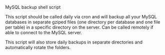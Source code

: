 MySQL backup shell script

This script should be called daily via cron and will backup all your MySQL databases in separate gziped
files (one directory per database and one file per table) in a specific directory on the server. Can be
called remotely if able to connect to the MySQL server.

This script will also store daily backups in separate directories and automatically rotate the folders.